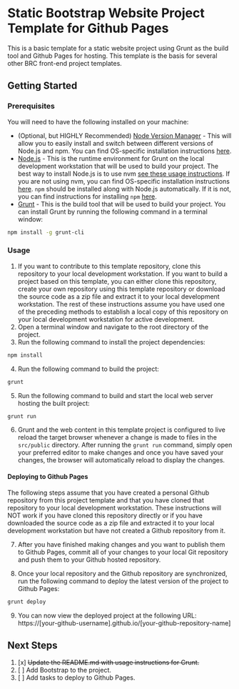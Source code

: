 # Static Bootstrap Website Project Template for Github Pages

This is a basic template for a static website project using Grunt as the build tool and Github Pages for hosting.  This template is the basis for several other BRC front-end project templates.

## Getting Started

### Prerequisites

You will need to have the following installed on your machine:

* (Optional, but HIGHLY Recommended) [Node Version Manager](https://github.com/nvm-sh/nvm) - This will allow you to easily install and switch between different versions of Node.js and npm.  You can find OS-specific installation instructions [here](https://github.com/nvm-sh/nvm#installing-and-updating).
* [Node.js](https://nodejs.org/en/) - This is the runtime environment for Grunt on the local development workstation that will be used to build your project.  The best way to install Node.js is to use nvm [see these usage instructions](https://github.com/nvm-sh/nvm#usage).  If you are not using nvm, you can find OS-specific installation instructions [here](https://nodejs.org/en/download/). `npm` should be installed along with Node.js automatically.  If it is not, you can find instructions for installing `npm` [here](https://docs.npmjs.com/downloading-and-installing-node-js-and-npm).
* [Grunt](https://gruntjs.com/) - This is the build tool that will be used to build your project.  You can install Grunt by running the following command in a terminal window:

```bash
npm install -g grunt-cli
```

### Usage

1. If you want to contribute to this template repository, clone this repository to your local development workstation.  If you want to build a project based on this template, you can either clone this repository, create your own repository using this template repository or download the source code as a zip file and extract it to your local development workstation.  The rest of these instructions assume you have used one of the preceding methods to establish a local copy of this repository on your local development workstation for active development.
2. Open a terminal window and navigate to the root directory of the project.
3. Run the following command to install the project dependencies:

```bash
npm install
```

4. Run the following command to build the project:

```bash
grunt
```

5. Run the following command to build and start the local web server hosting the built project:

```bash
grunt run
```

6. Grunt and the web content in this template project is configured to live reload the target browser whenever a change is made to files in the `src/public` directory.  After running the `grunt run` command, simply open your preferred editor to make changes and once you have saved your changes, the browser will automatically reload to display the changes.

#### Deploying to Github Pages

The following steps assume that you have created a personal Github repository from this project template and that you have cloned that repository to your local development workstation.  These instructions will NOT work if you have cloned this repository directly or if you have downloaded the source code as a zip file and extracted it to your local development workstation but have not created a Github repository from it.

7. After you have finished making changes and you want to publish them to Github Pages, commit all of your changes to your local Git repository and push them to your Github hosted repository.

8. Once your local repository and the Github repository are synchronized, run the following command to deploy the latest version of the project to Github Pages:

```bash
grunt deploy
```

9. You can now view the deployed project at the following URL: https://[your-github-username].github.io/[your-github-repository-name]

## Next Steps

1. [x] ~~Update the README.md with usage instructions for Grunt.~~
2. [ ] Add Bootstrap to the project.
3. [ ] Add tasks to deploy to Github Pages.
